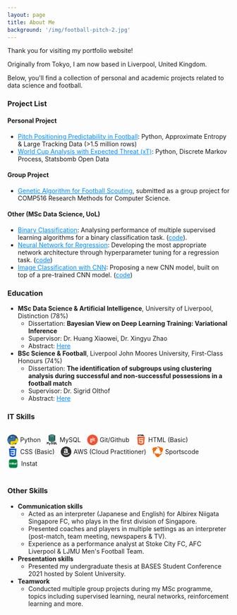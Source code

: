 ```yaml
---
layout: page
title: About Me
background: '/img/football-pitch-2.jpg'
---
```


Thank you for visiting my portfolio website!

Originally from Tokyo, I am now based in Liverpool, United Kingdom.

Below, you'll find a collection of personal and academic projects related to data science and football.

### Project List
#### Personal Project
* <a href="https://shupa04.github.io/2023/04/14/pitch-positioning.html" style="color: #008AFF; text-decoration: underline;">Pitch Positioning Predictability in Football</a>: Python, Approximate Entropy & Large Tracking Data (>1.5 million rows)
* <a href="https://shupa04.github.io/2023/04/13/world-cup.html" style="color: #008AFF; text-decoration: underline;">World Cup Analysis with Expected Threat (xT)</a>: Python, Discrete Markov Process, Statsbomb Open Data 


#### Group Project
* <a href="assets\pdf\Genetic Algorithms for Football Scouting.pdf" style="color: #008AFF; text-decoration: underline;">Genetic Algorithm for Football Scouting</a>, submitted as a group project for COMP516 Research Methods for Computer Science.


#### Other (MSc Data Science, UoL)
* <a href="assets\pdf\CA1.pdf" style="color: #008AFF; text-decoration: underline;">Binary Classification</a>: Analysing performance of multiple supervised learning algorithms for a binary classification task. (<a href="https://github.com/shuPA04/UoL-Applied-AI/blob/main/code/CA1.ipynb" style="color: #008AFF; text-decoration: underline;">code</a>).
* <a href="assets\pdf\CA2.pdf" style="color: #008AFF; text-decoration: underline;">Neural Network for Regression</a>: Developing the most appropriate network architecture through hyperparameter tuning for a regression task. (<a href="https://github.com/shuPA04/UoL-Applied-AI/blob/main/code/CA2.ipynb" style="color: #008AFF; text-decoration: underline;">code</a>)
* <a href="assets\pdf\CA3.pdf" style="color: #008AFF; text-decoration: underline;">Image Classification with CNN</a>: Proposing a new CNN model, built on top of a pre-trained CNN model. (<a href="https://github.com/shuPA04/UoL-Applied-AI/blob/main/code/CA3.ipynb" style="color: #008AFF; text-decoration: underline;">code</a>)

### Education
* **MSc Data Science & Artificial Intelligence**, University of Liverpool, Distinction (78%)
  * Dissertation: **Bayesian View on Deep Learning Training: Variational Inference**
  * Supervisor: Dr. Huang Xiaowei, Dr. Xingyu Zhao
  * Abstract: <a href="assets\pdf\abstract2.pdf" style="color: #008AFF; text-decoration: underline;">Here</a>
&nbsp;
* **BSc Science & Football**, Liverpool John Moores University, First-Class Honours (74%) 
  * Dissertation: **The identification of subgroups using clustering analysis during successful and non-successful possessions in a football match** 
  * Supervisor: Dr. Sigrid Olthof
  * Abstract: <a href="assets\pdf\abstract1.pdf" style="color: #008AFF; text-decoration: underline;">Here</a>

### IT Skills &nbsp;
<ul style="display: inline-block; list-style-type: none; padding: 0;">
  <li style="display: inline-flex; align-items: center; margin-right: 10px; height: 24px;">
    <img src="assets\logo\python.png" alt="Logo 1" style="height: 100%; width: auto; margin-right: 5px;">
    Python
  </li>
  <li style="display: inline-flex; align-items: center; margin-right: 10px; height: 24px;">
    <img src="assets\logo\mysql.png" alt="Logo 2" style="height: 100%; width: auto; margin-right: 5px;">
    MySQL
  </li>
  <li style="display: inline-flex; align-items: center; margin-right: 10px; height: 24px;">
    <img src="assets\logo\git.png" alt="Logo 2" style="height: 100%; width: auto; margin-right: 5px;">
    Git/Github 
  </li>
  <li style="display: inline-flex; align-items: center; margin-right: 10px; height: 24px;">
    <img src="assets\logo\html-5.png" alt="Logo 2" style="height: 100%; width: auto; margin-right: 5px;">
    HTML (Basic)
  </li>
  <li style="display: inline-flex; align-items: center; margin-right: 10px; height: 24px;">
    <img src="assets\logo\css-3.png" alt="Logo 2" style="height: 100%; width: auto; margin-right: 5px;">
    CSS (Basic)
  </li>
  <li style="display: inline-flex; align-items: center; margin-right: 10px; height: 24px;">
    <img src="assets\logo\social.png" alt="Logo 2" style="height: 100%; width: auto; margin-right: 5px;">
    AWS (Cloud Practitioner)
  </li>
  <li style="display: inline-flex; align-items: center; margin-right: 10px; height: 24px;">
    <img src="assets\logo\hudl.png" alt="Logo 2" style="height: 100%; width: auto; margin-right: 5px;">
    Sportscode
  </li>
  <li style="display: inline-flex; align-items: center; margin-right: 10px; height: 24px;">
    <img src="assets\logo\Instat-Logo-png-format.png" alt="Logo 2" style="height: 100%; width: auto; margin-right: 5px;">
    Instat
  </li>
</ul>

### Other Skills
* **Communication skills**
  * Acted as an interpreter (Japanese and English) for Albirex Niigata Singapore FC, who plays in the first division of Singapore.
  * Presented coaches and players in multiple settings as an interpreter (post-match, team meeting, newspapers & TV).
  * Experience as a performance analyst at Stoke City FC, AFC Liverpool & LJMU Men's Football Team.
* **Presentation skills**
  * Presented my undergraduate thesis at BASES Student Conference 2021 hosted by Solent University.
* **Teamwork**
  * Conducted multiple group projects during my MSc programme, topics including supervised learning, neural networks, reinforcement learning and more. 

